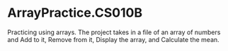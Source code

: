 # ArrayPractice.CS010B
Practicing using arrays. The project takes in a file of an array of numbers and Add to it, Remove from it, Display the array, and Calculate the mean. 
